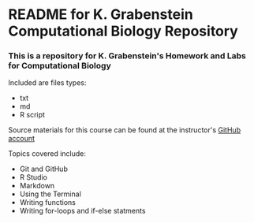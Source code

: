 # README for K. Grabenstein Computational Biology Repository

### This is a repository for K. Grabenstein's Homework and Labs for Computational Biology 
Included are files types:
* txt
* md
* R script

Source materials for this course can be found at the instructor's [GitHub account](https://github.com/flaxmans/CompBio_on_git)

Topics covered include:
* Git and GitHub
* R Studio
* Markdown
* Using the Terminal
* Writing functions
* Writing for-loops and if-else statments

